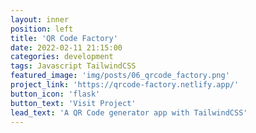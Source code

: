 ```yaml
---
layout: inner
position: left
title: 'QR Code Factory'
date: 2022-02-11 21:15:00
categories: development
tags: Javascript TailwindCSS
featured_image: 'img/posts/06_qrcode_factory.png'
project_link: 'https://qrcode-factory.netlify.app/'
button_icon: 'flask'
button_text: 'Visit Project'
lead_text: 'A QR Code generator app with TailwindCSS'
---
```

